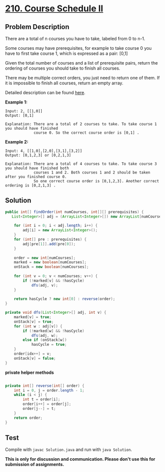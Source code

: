 # [210. Course Schedule II][title]

## Problem Description

There are a total of n courses you have to take, labeled from 0 to n-1.

Some courses may have prerequisites, for example to take course 0 you have to first take course 1, which is expressed as a pair: [0,1]

Given the total number of courses and a list of prerequisite pairs, return the ordering of courses you should take to finish all courses.

There may be multiple correct orders, you just need to return one of them. If it is impossible to finish all courses, return an empty array.

Detailed description can be found [here][title].

**Example 1:**

```
Input: 2, [[1,0]] 
Output: [0,1]

Explanation: There are a total of 2 courses to take. To take course 1 you should have finished   
             course 0. So the correct course order is [0,1] .
```

**Example 2:**

```
Input: 4, [[1,0],[2,0],[3,1],[3,2]]
Output: [0,1,2,3] or [0,2,1,3]

Explanation: There are a total of 4 courses to take. To take course 3 you should have finished both     
             courses 1 and 2. Both courses 1 and 2 should be taken after you finished course 0. 
             So one correct course order is [0,1,2,3]. Another correct ordering is [0,2,1,3] .
```

## Solution

```java
public int[] findOrder(int numCourses, int[][] prerequisites) {
   List<Integer>[] adj = (ArrayList<Integer>[]) new ArrayList[numCourses];
    
    for (int i = 0; i < adj.length; i++) {
        adj[i] = new ArrayList<Integer>();
    }
    for (int[] pre : prerequisites) {
        adj[pre[1]].add(pre[0]);
    }
    
    order = new int[numCourses];
    marked = new boolean[numCourses];
    onStack = new boolean[numCourses];
    
    for (int v = 0; v < numCourses; v++) {
        if (!marked[v] && !hasCycle)
            dfs(adj, v);
    }
    
    return hasCycle ? new int[0] : reverse(order);
}

private void dfs(List<Integer>[] adj, int v) {
    marked[v] = true;
    onStack[v] = true;
    for (int w : adj[v]) {
        if (!marked[w] && !hasCycle)
            dfs(adj, w);
        else if (onStack[w])
            hasCycle = true;
    }
    order[idx++] = v;
    onStack[v] = false;
}
```

**private helper methods**

```java

private int[] reverse(int[] order) {
    int i = 0, j = order.length - 1;
    while (i < j) {
        int t = order[i];
        order[i++] = order[j];
        order[j--] = t;
    }
    return order;
}
```

## Test

Compile with `javac Solution.java` and run with `java Solution`.


**This is only for discussion and communication. Please don't use this for submission of assignments.**

[title]: https://leetcode.com/problems/course-schedule-ii/